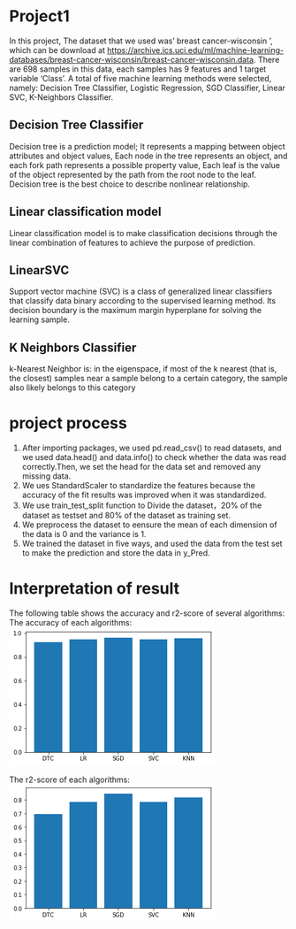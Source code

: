 # Project1
In this project, The dataset that we used was’ breast cancer-wisconsin ’, which can be download at https://archive.ics.uci.edu/ml/machine-learning-databases/breast-cancer-wisconsin/breast-cancer-wisconsin.data. There are 698 samples in this data, each samples has 9 features and 1 target variable ‘Class’. A total of five machine learning methods were selected, namely: Decision Tree Classifier, Logistic Regression, SGD Classifier, Linear SVC, K-Neighbors Classifier. 


## **Decision Tree Classifier**
Decision tree is a prediction model; It represents a mapping between object attributes and object values, Each node in the tree represents an object, and each fork path represents a possible property value, Each leaf is the value of the object represented by the path from the root node to the leaf. Decision tree is the best choice to describe nonlinear relationship.
## Linear classification model
Linear classification model is to make classification decisions through the linear combination of features to achieve the purpose of prediction. 
## LinearSVC
Support vector machine (SVC) is a class of generalized linear classifiers that classify data binary according to the supervised learning method. Its decision boundary is the maximum margin hyperplane for solving the learning sample. 
## K Neighbors Classifier
k-Nearest Neighbor is: in the eigenspace, if most of the k nearest (that is, the closest) samples near a sample belong to a certain category, the sample also likely belongs to this category

# project process
1. After importing packages, we used pd.read_csv() to read datasets, and we used data.head() and data.info() to check whether the data was read correctly.Then, we set the head for the data set and removed any missing data.
2. We ues StandardScaler to standardize the features because the accuracy of the fit results was improved when it was standardized.
3. We use train_test_split function to Divide the dataset，20% of the dataset as testset and 80% of the dataset as training set. 
4. We preprocess the dataset to eensure the mean of each dimension of the data is 0 and the variance is 1. 
5. We trained the dataset in five ways, and used the data from the test set to make the prediction and store the data in y_Pred. 

# Interpretation of result
The following table shows the accuracy and r2-score of several algorithms:
The accuracy of each algorithms:
![avatar](https://github.com/Qiby0513/project1/blob/main/准确率.png)


The r2-score of each algorithms:
![avatar](https://github.com/Qiby0513/project1/blob/main/R2.png)
